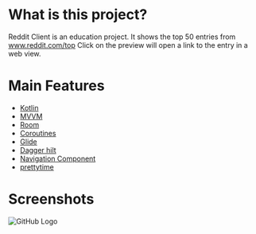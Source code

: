 # What is this project?
Reddit Client is an education project.
It shows the top 50 entries from www.reddit.com/top 
Click on the preview will open a link to the entry in a web view.
# Main Features
* [Kotlin](https://kotlinlang.org)
* [MVVM](https://developer.android.com/jetpack/guide?gclid=CjwKCAjwuvmHBhAxEiwAWAYj-HdXJnf8MDZHGfejfAvUh811kadPWi_vinr-WiKiX10DIGl_7pKeChoCC7MQAvD_BwE&gclsrc=aw.ds)
* [Room](https://developer.android.com/jetpack/androidx/releases/room)
* [Coroutines](https://kotlinlang.org/docs/coroutines-overview.html)
* [Glide](https://github.com/bumptech/glide)
* [Dagger hilt](https://dagger.dev/hilt/)
* [Navigation Component](https://developer.android.com/guide/navigation?gclid=CjwKCAjwuvmHBhAxEiwAWEktu_oVgtd95jXDOWxabwNRB1nZy5RlrPhmCySbVlb_1Jkww0Li6RoCtS8QAvD_BwE&gclsrc=aw.ds)
* [prettytime](https://github.com/ocpsoft/prettytime)

# Screenshots
![GitHub Logo](https://user-images.githubusercontent.com/39022091/127045127-57dee958-9220-4a0d-ad4c-ea557a61038c.png)

